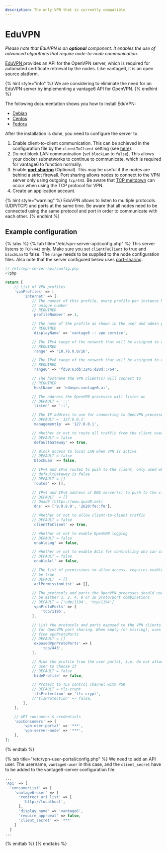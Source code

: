 ```yaml
---
description: The only VPN that is currently compatible
---
```


# EduVPN

_Please note that EduVPN is an **optional** component. It enables the use of advanced algorithms that require node-to-node communication._

[EduVPN ](https://www.eduvpn.org/)provides an API for the OpenVPN server, which is required for automated certificate retrieval by the nodes. Like vantage6, it is an open source platform.&#x20;

{% hint style="info" %}
We are considering to eliminate the need for an EduVPN server by implementing a vantage6 API for OpenVPN.
{% endhint %}

The following documentation shows you how to install EduVPN:

* [Debian](https://github.com/eduvpn/documentation/blob/v2/DEPLOY\_DEBIAN.md)
* [Centos](https://github.com/eduvpn/documentation/blob/v2/DEPLOY\_CENTOS.md)
* [Fedora](https://github.com/eduvpn/documentation/blob/v2/DEPLOY\_FEDORA.md)

After the installation is done, you need to configure the server to:

1. Enable client-to-client communication. This can be achieved in the configuration file by the `clientToClient` setting (see [here](https://github.com/eduvpn/documentation/blob/v2/PROFILE\_CONFIG.md)).
2. Do not block LAN communication (set `blockLan` to `false`). This allows your docker subnetworks to continue to communicate, which is required for vantage6 to function normally.
3. Enable [**port sharing**](https://github.com/eduvpn/documentation/blob/v2/PORT\_SHARING.md) (Optional). This may be useful if the nodes are behind a strict firewall. Port sharing allows nodes to connect to the VPN server only using outgoing `tcp/443`. Be aware that [TCP meltdown](https://openvpn.net/faq/what-is-tcp-meltdown/) can occur when using the TCP protocol for VPN.
4. Create an application account.

{% hint style="warning" %}
EduVPN allows to listen to multiple protocols (UDP/TCP) and ports at the same time. Be aware that all nodes need to be connected using the same protocol and port in order to communicate with each other.&#x20;
{% endhint %}

## Example configuration

{% tabs %}
{% tab title="/etc/vpn-server-api/config.php" %}
This server listens to `TCP/443` only. Make sure you set `clientToClient` to true and `blockLan` to false. The `range` needs to be supplied to the node configuration files. Also note that the server configured below uses [port-sharing](https://github.com/eduvpn/documentation/blob/v2/PORT\_SHARING.md).

```php
// /etc/vpn-server-api/config.php
<?php

return [
    // List of VPN profiles
    'vpnProfiles' => [
        'internet' => [
            // The number of this profile, every profile per instance has a
            // unique number
            // REQUIRED
            'profileNumber' => 1,

            // The name of the profile as shown in the user and admin portals
            // REQUIRED
            'displayName' => 'vantage6 :: vpn service',

            // The IPv4 range of the network that will be assigned to clients
            // REQUIRED
            'range' => '10.76.0.0/16',

            // The IPv6 range of the network that will be assigned to clients
            // REQUIRED
            'range6' => 'fd58:63db:3245:d20d::/64',

            // The hostname the VPN client(s) will connect to
            // REQUIRED
            'hostName' => 'eduvpn.vantage6.ai',

            // The address the OpenVPN processes will listen on
            // DEFAULT = '::'
            'listen' => '::',

            // The IP address to use for connecting to OpenVPN processes
            // DEFAULT = '127.0.0.1'
            'managementIp' => '127.0.0.1',

            // Whether or not to route all traffic from the client over the VPN
            // DEFAULT = false
            'defaultGateway' => true,

            // Block access to local LAN when VPN is active
            // DEFAULT = false
            'blockLan' => false,

            // IPv4 and IPv6 routes to push to the client, only used when
            // defaultGateway is false
            // DEFAULT = []
            'routes' => [],

            // IPv4 and IPv6 address of DNS server(s) to push to the client
            // DEFAULT  = []
            // Quad9 (https://www.quad9.net)
            'dns' => ['9.9.9.9', '2620:fe::fe'],

            // Whether or not to allow client-to-client traffic
            // DEFAULT = false
            'clientToClient' => true,

            // Whether or not to enable OpenVPN logging
            // DEFAULT = false
            'enableLog' => false,

            // Whether or not to enable ACLs for controlling who can connect
            // DEFAULT = false
            'enableAcl' => false,

            // The list of permissions to allow access, requires enableAcl to
            // be true
            // DEFAULT  = []
            'aclPermissionList' => [],

            // The protocols and ports the OpenVPN processes should use, MUST
            // be either 1, 2, 4, 8 or 16 proto/port combinations
            // DEFAULT = ['udp/1194', 'tcp/1194']
            'vpnProtoPorts' => [
                'tcp/1195',
            ],

            // List the protocols and ports exposed to the VPN clients. Useful
            // for OpenVPN port sharing. When empty (or missing), uses list
            // from vpnProtoPorts
            // DEFAULT = []
            'exposedVpnProtoPorts' => [
                'tcp/443',
            ],

            // Hide the profile from the user portal, i.e. do not allow the
            // user to choose it
            // DEFAULT = false
            'hideProfile' => false,

            // Protect to TLS control channel with PSK
            // DEFAULT = tls-crypt
            'tlsProtection' => 'tls-crypt',
            //'tlsProtection' => false,
        ],
    ],

    // API consumers & credentials
    'apiConsumers' => [
        'vpn-user-portal' => '***',
        'vpn-server-node' => '***',
    ],
];
```
{% endtab %}

{% tab title="/etc/vpn-user-portal/config.php" %}
We need to add an API user. The username, `vantage6-user` in this case, and the `client_secret` have to be added to the vantage6-server configuration file.

```php
...
'Api' => [
  'consumerList' => [
    'vantage6-user' => [
      'redirect_uri_list' => [
        'http://localhost',
      ],
      'display_name' => 'vantage6',
      'require_approval' => false,
      'client_secret' => '***'
    ]
  ]
...
```
{% endtab %}
{% endtabs %}
